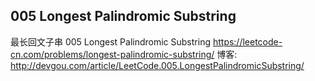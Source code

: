 ## 005 Longest Palindromic Substring
最长回文子串
005 Longest Palindromic Substring
https://leetcode-cn.com/problems/longest-palindromic-substring/
博客: http://devgou.com/article/LeetCode.005.LongestPalindromicSubstring/
